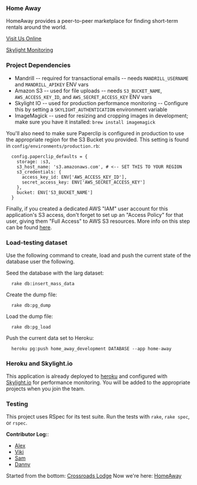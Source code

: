 ### Home Away

HomeAway provides a peer-to-peer marketplace for finding short-term
rentals around the world.

[Visit Us Online](https://home-away.herokuapp.com/)

[Skylight Monitoring](https://www.skylight.io/app/applications/sCCS6fz7N9o)

### Project Dependencies

* Mandrill -- required for transactional emails -- needs `MANDRILL_USERNAME` and `MANDRILL_APIKEY` ENV vars
* Amazon S3 -- used for file uploads -- needs `S3_BUCKET_NAME`, `AWS_ACCESS_KEY_ID`, and `AWS_SECRET_ACCESS_KEY` ENV vars
* Skylight IO -- used for production performance monitoring -- Configure this by setting a `SKYLIGHT_AUTHENTICATION` environment variable
* ImageMagick -- used for resizing and cropping images in development; make sure you have it installed: `brew install imagemagick`

You'll also need to make sure Paperclip is configured in production to use
the appropriate region for the S3 Bucket you provided. This setting is found
in `config/environments/production.rb`:

```
  config.paperclip_defaults = {
    storage: :s3,
    s3_host_name: 's3.amazonaws.com', # <-- SET THIS TO YOUR REGION
    s3_credentials: {
      access_key_id: ENV['AWS_ACCESS_KEY_ID'],
      secret_access_key: ENV['AWS_SECRET_ACCESS_KEY']
    },
    bucket: ENV['S3_BUCKET_NAME']
  }
```

Finally, if you created a dedicated AWS "IAM" user account for this application's
S3 access, don't forget to set up an "Access Policy" for that user, giving them
"Full Access" to AWS S3 resources. More info on this step can be found [here](http://rexstjohn.com/how-to-solve-access-denied-with-heroku-paperclip-s3-ror/).

### Load-testing dataset

Use the following command to create, load and
push the current state of the database user the following.

Seed the database with the larg dataset:
```
  rake db:insert_mass_data
```

Create the dump file:
```
  rake db:pg_dump
```

Load the dump file:
```
  rake db:pg_load
```

Push the current data set to Heroku:
```
  heroku pg:push home_away_development DATABASE --app home-away
```

### Heroku and Skylight.io

This application is already deployed to [heroku](https://home-away.herokuapp.com/) and configured with [Skylight.io](https://www.skylight.io/app/applications/sCCS6fz7N9o-/1432128600/6h/endpoints) for performance monitoring.
You will be added to the appropriate projects when you join the team.

### Testing

This project uses RSpec for its test suite. Run the tests with `rake`, `rake spec`, or `rspec`.

**Contributor Log:**:
* [Alex](https://github.com/dalexj)
* [Viki](https://github.com/VikiAnn)
* [Sam](https://github.com/skuhlmann)
* [Danny](https://github.com/dglunz)

Started from the bottom: [Crossroads Lodge](https://crossroads-lodge.herokuapp.com/)
Now we're here: [HomeAway](http://home-away.herokuapp.com/)
